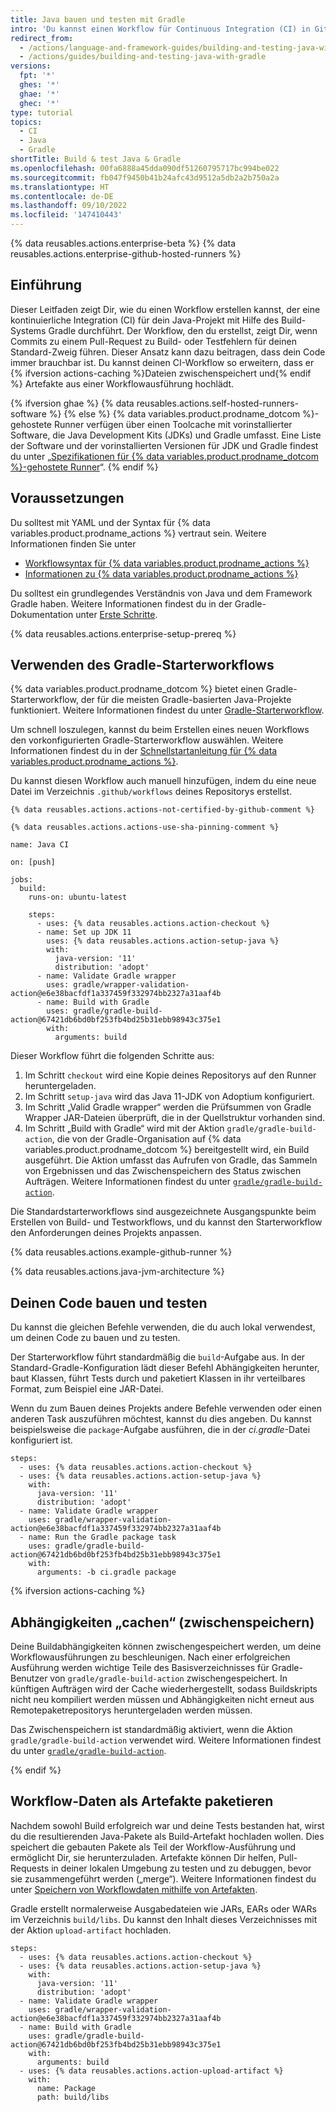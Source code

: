 ```yaml
---
title: Java bauen und testen mit Gradle
intro: 'Du kannst einen Workflow für Continuous Integration (CI) in GitHub Actions erstellen, um dein Java-Projekt mit Gradle zu kompilieren und zu testen.'
redirect_from:
  - /actions/language-and-framework-guides/building-and-testing-java-with-gradle
  - /actions/guides/building-and-testing-java-with-gradle
versions:
  fpt: '*'
  ghes: '*'
  ghae: '*'
  ghec: '*'
type: tutorial
topics:
  - CI
  - Java
  - Gradle
shortTitle: Build & test Java & Gradle
ms.openlocfilehash: 00fa6888a45dda090df51260795717bc994be022
ms.sourcegitcommit: fb047f9450b41b24afc43d9512a5db2a2b750a2a
ms.translationtype: HT
ms.contentlocale: de-DE
ms.lasthandoff: 09/10/2022
ms.locfileid: '147410443'
---
```

{% data reusables.actions.enterprise-beta %} {% data reusables.actions.enterprise-github-hosted-runners %}

## Einführung

Dieser Leitfaden zeigt Dir, wie du einen Workflow erstellen kannst, der eine kontinuierliche Integration (CI) für dein Java-Projekt mit Hilfe des Build-Systems Gradle durchführt. Der Workflow, den du erstellst, zeigt Dir, wenn Commits zu einem Pull-Request zu Build- oder Testfehlern für deinen Standard-Zweig führen. Dieser Ansatz kann dazu beitragen, dass dein Code immer brauchbar ist. Du kannst deinen CI-Workflow so erweitern, dass er {% ifversion actions-caching %}Dateien zwischenspeichert und{% endif %} Artefakte aus einer Workflowausführung hochlädt.

{% ifversion ghae %} {% data reusables.actions.self-hosted-runners-software %} {% else %} {% data variables.product.prodname_dotcom %}-gehostete Runner verfügen über einen Toolcache mit vorinstallierter Software, die Java Development Kits (JDKs) und Gradle umfasst. Eine Liste der Software und der vorinstallierten Versionen für JDK und Gradle findest du unter „[Spezifikationen für {% data variables.product.prodname_dotcom %}-gehostete Runner](/actions/reference/specifications-for-github-hosted-runners/#supported-software)“.
{% endif %}

## Voraussetzungen

Du solltest mit YAML und der Syntax für {% data variables.product.prodname_actions %} vertraut sein. Weitere Informationen finden Sie unter
- [Workflowsyntax für {% data variables.product.prodname_actions %}](/actions/automating-your-workflow-with-github-actions/workflow-syntax-for-github-actions)
- [Informationen zu {% data variables.product.prodname_actions %}](/actions/learn-github-actions)

Du solltest ein grundlegendes Verständnis von Java und dem Framework Gradle haben. Weitere Informationen findest du in der Gradle-Dokumentation unter [Erste Schritte](https://docs.gradle.org/current/userguide/getting_started.html).

{% data reusables.actions.enterprise-setup-prereq %}

## Verwenden des Gradle-Starterworkflows

{% data variables.product.prodname_dotcom %} bietet einen Gradle-Starterworkflow, der für die meisten Gradle-basierten Java-Projekte funktioniert. Weitere Informationen findest du unter [Gradle-Starterworkflow](https://github.com/actions/starter-workflows/blob/main/ci/gradle.yml).

Um schnell loszulegen, kannst du beim Erstellen eines neuen Workflows den vorkonfigurierten Gradle-Starterworkflow auswählen. Weitere Informationen findest du in der [Schnellstartanleitung für {% data variables.product.prodname_actions %}](/actions/quickstart).

Du kannst diesen Workflow auch manuell hinzufügen, indem du eine neue Datei im Verzeichnis `.github/workflows` deines Repositorys erstellst.

```yaml{:copy}
{% data reusables.actions.actions-not-certified-by-github-comment %}

{% data reusables.actions.actions-use-sha-pinning-comment %}

name: Java CI

on: [push]

jobs:
  build:
    runs-on: ubuntu-latest

    steps:
      - uses: {% data reusables.actions.action-checkout %}
      - name: Set up JDK 11
        uses: {% data reusables.actions.action-setup-java %}
        with:
          java-version: '11'
          distribution: 'adopt'
      - name: Validate Gradle wrapper
        uses: gradle/wrapper-validation-action@e6e38bacfdf1a337459f332974bb2327a31aaf4b
      - name: Build with Gradle
        uses: gradle/gradle-build-action@67421db6bd0bf253fb4bd25b31ebb98943c375e1
        with:
          arguments: build
```

Dieser Workflow führt die folgenden Schritte aus:

1. Im Schritt `checkout` wird eine Kopie deines Repositorys auf den Runner heruntergeladen.
2. Im Schritt `setup-java` wird das Java 11-JDK von Adoptium konfiguriert.
3. Im Schritt „Valid Gradle wrapper“ werden die Prüfsummen von Gradle Wrapper JAR-Dateien überprüft, die in der Quellstruktur vorhanden sind.
4. Im Schritt „Build with Gradle“ wird mit der Aktion `gradle/gradle-build-action`, die von der Gradle-Organisation auf {% data variables.product.prodname_dotcom %} bereitgestellt wird, ein Build ausgeführt. Die Aktion umfasst das Aufrufen von Gradle, das Sammeln von Ergebnissen und das Zwischenspeichern des Status zwischen Aufträgen. Weitere Informationen findest du unter [`gradle/gradle-build-action`](https://github.com/gradle/gradle-build-action).

Die Standardstarterworkflows sind ausgezeichnete Ausgangspunkte beim Erstellen von Build- und Testworkflows, und du kannst den Starterworkflow den Anforderungen deines Projekts anpassen.

{% data reusables.actions.example-github-runner %}

{% data reusables.actions.java-jvm-architecture %}

## Deinen Code bauen und testen

Du kannst die gleichen Befehle verwenden, die du auch lokal verwendest, um deinen Code zu bauen und zu testen.

Der Starterworkflow führt standardmäßig die `build`-Aufgabe aus. In der Standard-Gradle-Konfiguration lädt dieser Befehl Abhängigkeiten herunter, baut Klassen, führt Tests durch und paketiert Klassen in ihr verteilbares Format, zum Beispiel eine JAR-Datei.

Wenn du zum Bauen deines Projekts andere Befehle verwenden oder einen anderen Task auszuführen möchtest, kannst du dies angeben. Du kannst beispielsweise die `package`-Aufgabe ausführen, die in der _ci.gradle_-Datei konfiguriert ist.

```yaml{:copy}
steps:
  - uses: {% data reusables.actions.action-checkout %}
  - uses: {% data reusables.actions.action-setup-java %}
    with:
      java-version: '11'
      distribution: 'adopt'
  - name: Validate Gradle wrapper
    uses: gradle/wrapper-validation-action@e6e38bacfdf1a337459f332974bb2327a31aaf4b
  - name: Run the Gradle package task
    uses: gradle/gradle-build-action@67421db6bd0bf253fb4bd25b31ebb98943c375e1
    with:
      arguments: -b ci.gradle package
```

{% ifversion actions-caching %}

## Abhängigkeiten „cachen“ (zwischenspeichern)

Deine Buildabhängigkeiten können zwischengespeichert werden, um deine Workflowausführungen zu beschleunigen. Nach einer erfolgreichen Ausführung werden wichtige Teile des Basisverzeichnisses für Gradle-Benutzer von `gradle/gradle-build-action` zwischengespeichert. In künftigen Aufträgen wird der Cache wiederhergestellt, sodass Buildskripts nicht neu kompiliert werden müssen und Abhängigkeiten nicht erneut aus Remotepaketrepositorys heruntergeladen werden müssen.

Das Zwischenspeichern ist standardmäßig aktiviert, wenn die Aktion `gradle/gradle-build-action` verwendet wird. Weitere Informationen findest du unter [`gradle/gradle-build-action`](https://github.com/gradle/gradle-build-action#caching).

{% endif %}

## Workflow-Daten als Artefakte paketieren

Nachdem sowohl Build erfolgreich war und deine Tests bestanden hat, wirst du die resultierenden Java-Pakete als Build-Artefakt hochladen wollen. Dies speichert die gebauten Pakete als Teil der Workflow-Ausführung und ermöglicht Dir, sie herunterzuladen. Artefakte können Dir helfen, Pull-Requests in deiner lokalen Umgebung zu testen und zu debuggen, bevor sie zusammengeführt werden („merge“). Weitere Informationen findest du unter [Speichern von Workflowdaten mithilfe von Artefakten](/actions/automating-your-workflow-with-github-actions/persisting-workflow-data-using-artifacts).

Gradle erstellt normalerweise Ausgabedateien wie JARs, EARs oder WARs im Verzeichnis `build/libs`. Du kannst den Inhalt dieses Verzeichnisses mit der Aktion `upload-artifact` hochladen.

```yaml{:copy}
steps:
  - uses: {% data reusables.actions.action-checkout %}
  - uses: {% data reusables.actions.action-setup-java %}
    with:
      java-version: '11'
      distribution: 'adopt'
  - name: Validate Gradle wrapper
    uses: gradle/wrapper-validation-action@e6e38bacfdf1a337459f332974bb2327a31aaf4b
  - name: Build with Gradle
    uses: gradle/gradle-build-action@67421db6bd0bf253fb4bd25b31ebb98943c375e1
    with:
      arguments: build
  - uses: {% data reusables.actions.action-upload-artifact %}
    with:
      name: Package
      path: build/libs
```
